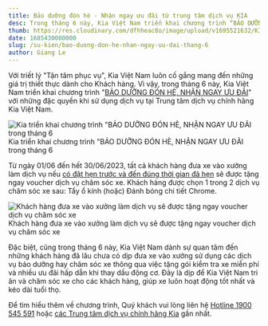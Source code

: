 ```yaml
---
title: Bảo dưỡng đón hè - Nhận ngay ưu đãi từ trung tâm dịch vụ KIA
desc: Trong tháng 6 này, Kia Việt Nam triển khai chương trình “BẢO DƯỠNG ĐÓN HÈ, NHẬN NGAY ƯU ĐÃI” với những đặc quyền khi sử dụng dịch vụ tại Trung tâm dịch vụ chính hãng Kia Việt Nam.
thumb: https://res.cloudinary.com/dfhheac8o/image/upload/v1695521632/KIA/KIA%20Posts/bao-duong-don-he-thumb_fogqgd.webp
date: 1685430000000
slug: /su-kien/bao-duong-don-he-nhan-ngay-uu-dai-thang-6
author: Giang Le
---
```


Với triết lý "Tận tâm phục vụ", Kia Việt Nam luôn cố gắng mang đến những giá trị thiết thực dành cho Khách hàng. Vì vậy, trong tháng 6 này, Kia Việt Nam triển khai chương trình "[BẢO DƯỠNG ĐÓN HÈ, NHẬN NGAY ƯU ĐÃI](https://kiavietnam.com.vn/bao-duong-dinh-ky)" với những đặc quyền khi sử dụng dịch vụ tại Trung tâm dịch vụ chính hãng Kia Việt Nam.

<div class="post-img-wrapper" style={{aspectRatio:2.3}}>
<Image src="https://res.cloudinary.com/dfhheac8o/image/upload/v1695429104/KIA/KIA%20Posts/bao-duong-don-he-kia_pejiv3.webp" alt='Kia triển khai chương trình "BẢO DƯỠNG ĐÓN HÈ, NHẬN NGAY ƯU ĐÃI trong tháng 6' fill={true} />
<span class="post-img-title">Kia triển khai chương trình "BẢO DƯỠNG ĐÓN HÈ, NHẬN NGAY ƯU ĐÃI trong tháng 6</span>
</div>

Từ ngày 01/06 đến hết 30/06/2023, tất cả khách hàng đưa xe vào xưởng làm dịch vụ nếu [có đặt hẹn trước và đến đúng thời gian đã hẹn](https://kiavietnam.com.vn/bao-duong-dinh-ky) sẽ được tặng ngay voucher dịch vụ chăm sóc xe. Khách hàng được chọn 1 trong 2 dịch vụ chăm sóc xe sau: Tẩy ổ kính (hoặc) Đánh bóng chi tiết Chrome.

<div class="post-img-wrapper" style={{aspectRatio:1.776}}>
<Image src="https://res.cloudinary.com/dfhheac8o/image/upload/v1695429104/KIA/KIA%20Posts/bao-duong-don-he-kia-thang-6_txqn0e.webp" alt='Khách hàng đưa xe vào xưởng làm dịch vụ sẽ được tặng ngay voucher dịch vụ chăm sóc xe' fill={true} />
<span class="post-img-title">Khách hàng đưa xe vào xưởng làm dịch vụ sẽ được tặng ngay voucher dịch vụ chăm sóc xe</span>
</div>

Đặc biệt, cũng trong tháng 6 này, Kia Việt Nam dành sự quan tâm đến những khách hàng đã lâu chưa có dịp đưa xe vào xưởng sử dụng các dịch vụ bảo dưỡng hay chăm sóc xe thông qua việc tặng gói kiểm tra xe miễn phí và nhiều ưu đãi hấp dẫn khi thay dầu động cơ. Đây là dịp để Kia Việt Nam tri ân và chăm sóc xe cho các khách hàng, giúp xe luôn hoạt động tốt nhất và kéo dài tuổi thọ.

Để tìm hiểu thêm về chương trình, Quý khách vui lòng liên hệ [Hotline 1900 545 591](https://kiavietnam.com.vn/lien-he) hoặc [các Trung tâm dịch vụ chính hãng Kia](https://kiavietnam.com.vn/dai-ly) gần nhất.
